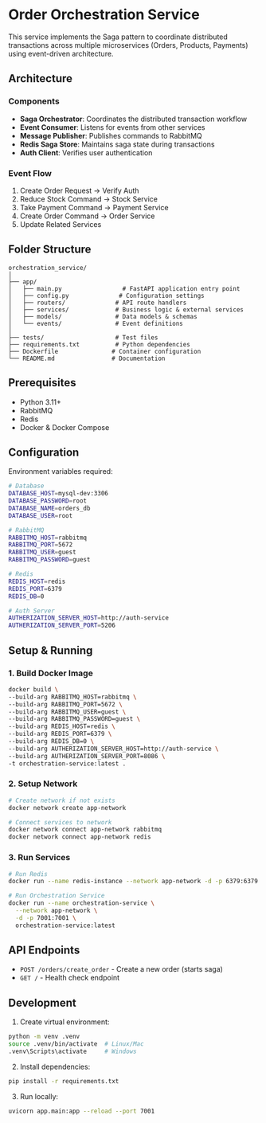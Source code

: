 # Order Orchestration Service

This service implements the Saga pattern to coordinate distributed transactions across multiple microservices (Orders, Products, Payments) using event-driven architecture.

## Architecture

### Components
- **Saga Orchestrator**: Coordinates the distributed transaction workflow
- **Event Consumer**: Listens for events from other services
- **Message Publisher**: Publishes commands to RabbitMQ
- **Redis Saga Store**: Maintains saga state during transactions
- **Auth Client**: Verifies user authentication

### Event Flow
1. Create Order Request → Verify Auth
2. Reduce Stock Command → Stock Service
3. Take Payment Command → Payment Service
4. Create Order Command → Order Service
5. Update Related Services

## Folder Structure
```
orchestration_service/
│
├── app/
│   ├── main.py                 # FastAPI application entry point
│   ├── config.py              # Configuration settings
│   ├── routers/              # API route handlers
│   ├── services/             # Business logic & external services
│   ├── models/               # Data models & schemas
│   └── events/               # Event definitions
│
├── tests/                    # Test files
├── requirements.txt          # Python dependencies
├── Dockerfile               # Container configuration
└── README.md                # Documentation
```

## Prerequisites
- Python 3.11+
- RabbitMQ
- Redis
- Docker & Docker Compose

## Configuration

Environment variables required:
```bash
# Database
DATABASE_HOST=mysql-dev:3306
DATABASE_PASSWORD=root
DATABASE_NAME=orders_db
DATABASE_USER=root

# RabbitMQ
RABBITMQ_HOST=rabbitmq
RABBITMQ_PORT=5672
RABBITMQ_USER=guest
RABBITMQ_PASSWORD=guest

# Redis
REDIS_HOST=redis
REDIS_PORT=6379
REDIS_DB=0

# Auth Server
AUTHERIZATION_SERVER_HOST=http://auth-service
AUTHERIZATION_SERVER_PORT=5206
```

## Setup & Running

### 1. Build Docker Image
```bash
docker build \
--build-arg RABBITMQ_HOST=rabbitmq \
--build-arg RABBITMQ_PORT=5672 \
--build-arg RABBITMQ_USER=guest \
--build-arg RABBITMQ_PASSWORD=guest \
--build-arg REDIS_HOST=redis \
--build-arg REDIS_PORT=6379 \
--build-arg REDIS_DB=0 \
--build-arg AUTHERIZATION_SERVER_HOST=http://auth-service \
--build-arg AUTHERIZATION_SERVER_PORT=8086 \
-t orchestration-service:latest .
```

### 2. Setup Network
```bash
# Create network if not exists
docker network create app-network

# Connect services to network
docker network connect app-network rabbitmq
docker network connect app-network redis
```

### 3. Run Services
```bash
# Run Redis
docker run --name redis-instance --network app-network -d -p 6379:6379 redis

# Run Orchestration Service
docker run --name orchestration-service \
  --network app-network \
  -d -p 7001:7001 \
  orchestration-service:latest
```

## API Endpoints

- `POST /orders/create_order` - Create a new order (starts saga)
- `GET /` - Health check endpoint

## Development

1. Create virtual environment:
```bash
python -m venv .venv
source .venv/bin/activate  # Linux/Mac
.venv\Scripts\activate     # Windows
```

2. Install dependencies:
```bash
pip install -r requirements.txt
```

3. Run locally:
```bash
uvicorn app.main:app --reload --port 7001
```